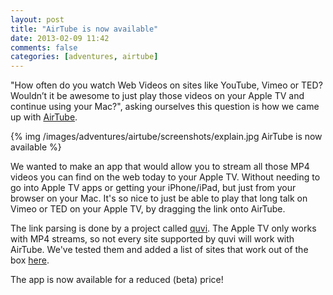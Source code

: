 ```yaml
---
layout: post
title: "AirTube is now available"
date: 2013-02-09 11:42
comments: false
categories: [adventures, airtube]
---
```


"How often do you watch Web Videos on sites like YouTube, Vimeo or TED? Wouldn’t it be awesome to just play those videos on your Apple TV and continue using your Mac?", asking ourselves this question is how we came up with [AirTube](/airtube).

<div class="thumbnail">
{% img /images/adventures/airtube/screenshots/explain.jpg AirTube is now available %}
</div>

We wanted to make an app that would allow you to stream all those MP4 videos you can find on the web today to your Apple TV. Without needing to go into Apple TV apps or getting your iPhone/iPad, but just from your browser on your Mac. It's so nice to just be able to play that long talk on Vimeo or TED on your Apple TV, by dragging the link onto AirTube.

The link parsing is done by a project called [quvi](http://quvi.sourceforge.net/). The Apple TV only works with MP4 streams, so not every site supported by quvi will work with AirTube. We've tested them and added a list of sites that work out of the box [here](/airtube).

The app is now available for a reduced (beta) price!


